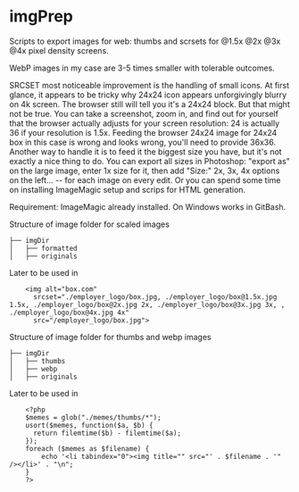 # imgPrep

Scripts to export images for web: thumbs and scrsets for @1.5x @2x @3x @4x pixel density screens.

WebP images in my case are 3-5 times smaller with tolerable outcomes. 

SRCSET most noticeable improvement is the handling of small icons. At first glance, it appears to be tricky why 24x24 icon appears unforgivingly blurry on 4k screen. The browser still will tell you it's a 24x24 block. But that might not be true. You can take a screenshot, zoom in, and find out for yourself that the browser actually adjusts for your screen resolution: 24 is actually 36 if your resolution is 1.5x. Feeding the browser 24x24 image for 24x24 box in this case is wrong and looks wrong, you'll need to provide 36x36. Another way to handle it is to feed it the biggest size you have, but it's not exactly a nice thing to do. You can export all sizes in Photoshop: "export as" on the large image, enter 1x size for it, then add "Size:" 2x, 3x, 4x options on the left... -- for each image on every edit. Or you can spend some time on installing ImageMagic setup and scrips for HTML generation.

Requirement: ImageMagic already installed. On Windows works in GitBash.

Structure of image folder for scaled images

```
├── imgDir
│   ├── formatted
│   ├── originals
```

Later to be used in

        <img alt="box.com"
          srcset="./employer_logo/box.jpg, ./employer_logo/box@1.5x.jpg 1.5x, ./employer_logo/box@2x.jpg 2x, ./employer_logo/box@3x.jpg 3x, , ./employer_logo/box@4x.jpg 4x"
          src="/employer_logo/box.jpg">

Structure of image folder for thumbs and webp images

```
├── imgDir
│   ├── thumbs
│   ├── webp
│   ├── originals
```

Later to be used in

        <?php
        $memes = glob("./memes/thumbs/*");
        usort($memes, function($a, $b) {
          return filemtime($b) - filemtime($a);
        });
        foreach ($memes as $filename) {
            echo '<li tabindex="0"><img title="" src="' . $filename . '" /></li>' . "\n";
        }
        ?>
